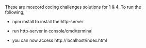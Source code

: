 These are moscord coding challenges solutions for 1 & 4. To run the following;

* npm install
to install the http-server

* run http-server in console/cmd/terminal
* you can now access http://localhost/index.html

